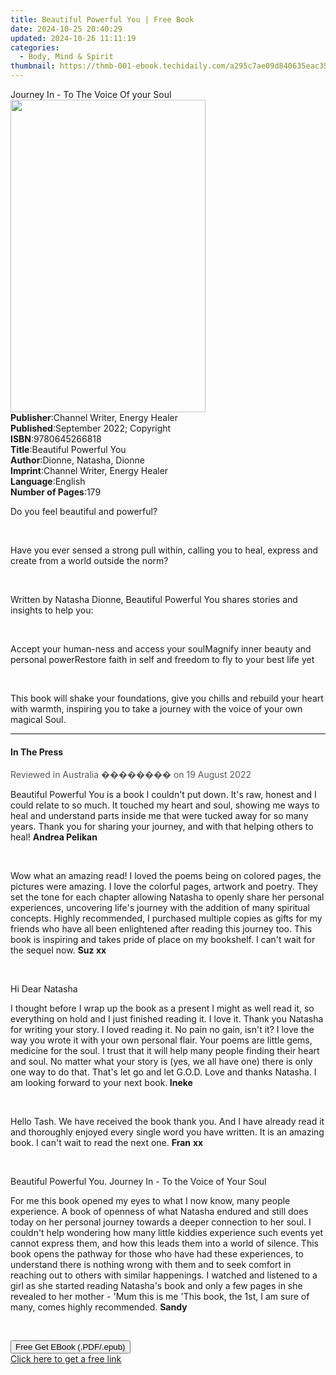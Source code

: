 ```yaml
---
title: Beautiful Powerful You | Free Book
date: 2024-10-25 20:40:29
updated: 2024-10-26 11:11:19
categories:
  - Body, Mind & Spirit
thumbnail: https://thmb-001-ebook.techidaily.com/a295c7ae09d840635eac3551db97116595d702b1e92eceff16df5619672bcb97.jpg
---
```

<main id="book-container">
  <div class="flex flex-col">
    <div class="book-brief flex-1 py-6 px-4 sm:p-6 md:py-10 md:px-8">
      <!-- brief-->
      <div class="book-brief-main">Journey In - To The Voice Of your Soul</div>
    </div>
    <div
      class="book-meta-info flex-1 grid gap-4 col-start-1 col-end-3 row-start-1 sm:mb-6 sm:grid-cols-4 lg:gap-6 lg:col-start-2 lg:row-end-6 lg:row-span-6 lg:mb-0"
    >
      <div
        class="book-meta-info-left place-content-center mt-4 p-4 text-sm leading-6 col-start-2 col-span-2 dark:text-slate-400"
      >
        <img
          class="w-full h-500 object-cover rounded-lg sm:h-255 sm:col-span-2 lg:col-span-full"
          src="https://img-001-ebook.techidaily.com/7e6364090046a21210275cade89d53cc432f09c796d59c181bf9099321e55a2d.jpg"
          alt=""
          width="312"
          height="500"
        />
      </div>
      <div
        class="book-meta-info-right mt-2 col-start-1 row-start-2 col-span-3 self-center"
      >
        <!-- meta data  -->
        <div class="flex flex-col px-4 md:px-8">
          <div class="flex-1">
            <strong>Publisher</strong>:<span class="px-2"
              >Channel Writer, Energy Healer</span
            >
          </div>
          <div class="flex-1">
            <strong>Published</strong>:<span class="px-2"
              >September 2022; Copyright</span
            >
          </div>
          <div class="flex-1">
            <strong>ISBN</strong>:<span class="px-2">9780645266818</span>
          </div>
          <div class="flex-1">
            <strong>Title</strong>:<span class="px-2"
              >Beautiful Powerful You</span
            >
          </div>
          <div class="flex-1">
            <strong>Author</strong>:<span class="px-2"
              >Dionne, Natasha, Dionne</span
            >
          </div>
          <div class="flex-1">
            <strong>Imprint</strong>:<span class="px-2"
              >Channel Writer, Energy Healer</span
            >
          </div>
          <div class="flex-1">
            <strong>Language</strong>:<span class="px-2">English</span>
          </div>
          <div class="flex-1">
            <strong>Number of Pages</strong>:<span class="px-2">179</span>
          </div>
        </div>
      </div>
    </div>
    <div class="book-description flex-1 py-6 px-4 sm:p-6 md:py-10 md:px-8">
      <div class="book-description-main">
        <div accordion-content="" id="description">
          <p>Do you feel beautiful and powerful?</p>
          <p><br /></p>
          <p>
            Have you ever sensed a strong pull within, calling you to heal,
            express and create from a world outside the norm?
          </p>
          <p><br /></p>
          <p>
            Written by Natasha Dionne, Beautiful Powerful You shares stories and
            insights to help you:
          </p>
          <p><br /></p>
          Accept your human-ness and access your soulMagnify inner beauty and
          personal powerRestore faith in self and freedom to fly to your best
          life yet
          <p><br /></p>
          <p>
            This book will shake your foundations, give you chills and rebuild
            your heart with warmth, inspiring you to take a journey with the
            voice of your own magical Soul.
          </p>
        </div>
        <div class="accordion-fader"></div>
      </div>
    </div>
    <div class="book-excerpts flex-1 py-6 px-4 sm:p-6 md:py-10 md:px-8">
      <!-- excerpts-->
      <div class="book-excerpts-main">
        <hr />
        <h4 class="placeholder placeholder-heading">
          <span>In The Press</span>
        </h4>
        <p></p>
        <p>
          <span style="color: rgba(86, 89, 89, 1)"
            >Reviewed in Australia �������� on 19 August 2022</span
          >
        </p>
        <p>
          Beautiful Powerful You is a book I couldn't put down. It's raw, honest
          and I could relate to so much. It touched my heart and soul, showing
          me ways to heal and understand parts inside me that were tucked away
          for so many years. Thank you for sharing your journey, and with that
          helping others to heal! <strong>Andrea Pelikan</strong>
        </p>
        <p><br /></p>
        <p>
          Wow what an amazing read! I loved the poems being on colored pages,
          the pictures were amazing. I love the colorful pages, artwork and
          poetry. They set the tone for each chapter allowing Natasha to openly
          share her personal experiences, uncovering life's journey with the
          addition of many spiritual concepts. Highly recommended, I purchased
          multiple copies as gifts for my friends who have all been enlightened
          after reading this journey too. This book is inspiring and takes pride
          of place on my bookshelf. I can't wait for the sequel now.
          <strong>Suz xx</strong>
        </p>
        <p><br /></p>
        <p>Hi Dear Natasha</p>
        <p>
          I thought before I wrap up the book as a present I might as well read
          it, so everything on hold and I just finished reading it. I love it.
          Thank you Natasha for writing your story. I loved reading it. No pain
          no gain, isn't it? I love the way you wrote it with your own personal
          flair. Your poems are little gems, medicine for the soul. I trust that
          it will help many people finding their heart and soul. No matter what
          your story is (yes, we all have one) there is only one way to do that.
          That's let go and let G.O.D. Love and thanks Natasha. I am looking
          forward to your next book.<strong> Ineke </strong>
        </p>
        <p><br /></p>
        <p>
          Hello Tash. We have received the book thank you. And I have already
          read it and thoroughly enjoyed every single word you have written. It
          is an amazing book. I can't wait to read the next one.
          <strong>Fran</strong> <strong>xx</strong>
        </p>
        <p><br /></p>
        <p>Beautiful Powerful You. Journey In - To the Voice of Your Soul</p>
        <p>
          For me this book opened my eyes to what I now know, many people
          experience. A book of openness of what Natasha endured and still does
          today on her personal journey towards a deeper connection to her soul.
          I couldn't help wondering how many little kiddies experience such
          events yet cannot express them, and how this leads them into a world
          of silence. This book opens the pathway for those who have had these
          experiences, to understand there is nothing wrong with them and to
          seek comfort in reaching out to others with similar happenings. I
          watched and listened to a girl as she started reading Natasha's book
          and only a few pages in she revealed to her mother - 'Mum this is me
          'This book, the 1st, I am sure of many, comes highly recommended.
          <strong>Sandy</strong>
        </p>
        <p><br /></p>
        <p></p>
      </div>
    </div>
    <div
      class="book-about-author flex-1 py-6 px-4 sm:p-6 md:py-10 md:px-8"
    ></div>
    <div class="book-free-get flex-1 py-6 px-4 sm:p-6 md:py-10 md:px-8">
      <button
        id="btn-free-get"
        class="bg-blue-500 hover:bg-blue-700 text-white font-bold py-2 px-4 rounded"
      >
        Free Get EBook (.PDF/.epub)
      </button>
      <div id="countdown-display" class="px-2 text-lg mt-2"></div>
      <a
        id="free-link"
        class="hidden bg-blue-500 hover:bg-blue-700 text-white font-bold py-2 px-4 rounded"
        href="https://www.ebooks.com/en-us/book/210686055/beautiful-powerful-you/dionne-natasha-dionne/"
        target="_blank"
        >Click here to get a free link</a
      >
    </div>
    <script>
      let countdownTime = 0;
      let countdownInterval = null;
      document
        .getElementById('btn-free-get')
        .addEventListener('click', startCountdown);
      function startCountdown() {
        countdownTime = new Date().getTime() + 60000 * 3;
        countdownInterval = setInterval(updateCountdown, 1000);
        document.getElementById('btn-free-get').disabled = true;
        document
          .getElementById('btn-free-get')
          .classList.add('bg-gray-500', 'cursor-not-allowed');
      }
      function updateCountdown() {
        let currentTime = new Date().getTime();
        let timeLeft = countdownTime - currentTime;
        let secondsLeft = Math.floor(timeLeft / 1000);
        document.getElementById('countdown-display').innerHTML =
          `Remaining time: ${secondsLeft} seconds.`;
        if (secondsLeft <= 0) {
          clearInterval(countdownInterval);
          document.getElementById('btn-free-get').classList.add('hidden');
          document.getElementById('free-link').classList.remove('hidden');
          document.getElementById('countdown-display').innerHTML = '';
        }
      }
    </script>
  </div>
</main>
